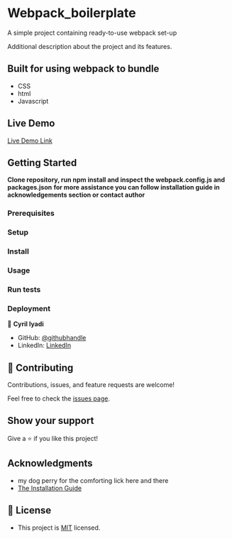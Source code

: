 # Webpack_boilerplate
A simple project containing ready-to-use webpack set-up

Additional description about the project and its features.

## Built for using webpack to bundle

- CSS
- html
- Javascript

## Live Demo

[Live Demo Link](https://see-why.github.io/Webpack_boilerplate/)


## Getting Started

**Clone repository, run npm install and inspect the webpack.config.js and packages.json**
**for more assistance you can follow installation guide in acknowledgements section or contact author**

### Prerequisites

### Setup

### Install

### Usage

### Run tests

### Deployment



👤 **Cyril Iyadi**

- GitHub: [@githubhandle](https://github.com/see-why)
- LinkedIn: [LinkedIn](https://www.linkedin.com/in/cyril-iyadi-83517270)

## 🤝 Contributing

Contributions, issues, and feature requests are welcome!

Feel free to check the [issues page](../../issues/).

## Show your support

Give a ⭐️ if you like this project!

## Acknowledgments
- my dog perry for the comforting lick here and there 
- [The Installation Guide](https://webpack.js.org/guides/getting-started/#basic-setup)

## 📝 License
- This project is [MIT](./LICENSE) licensed.